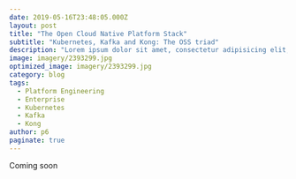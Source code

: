 ```yaml
---
date: 2019-05-16T23:48:05.000Z
layout: post
title: "The Open Cloud Native Platform Stack"
subtitle: "Kubernetes, Kafka and Kong: The OSS triad"
description: "Lorem ipsum dolor sit amet, consectetur adipisicing elit, sed do eiusmod tempor incididunt ut labore et dolore magna aliqua."
image: imagery/2393299.jpg
optimized_image: imagery/2393299.jpg
category: blog
tags:
  - Platform Engineering
  - Enterprise
  - Kubernetes
  - Kafka
  - Kong
author: p6
paginate: true
---
```


Coming soon
